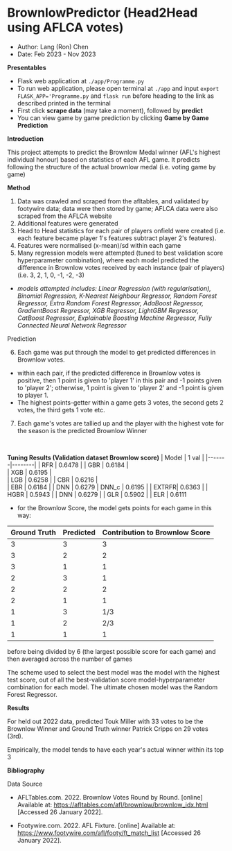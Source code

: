 # BrownlowPredictor (Head2Head using AFLCA votes)
- Author: Lang (Ron) Chen
- Date: Feb 2023 - Nov 2023


**Presentables**
- Flask web application at `./app/Programme.py`
- To run web application, please open terminal at `./app` and input `export FLASK_APP='Programme.py` and `flask run` before heading to the link as described printed in the terminal
- First click **scrape data** (may take a moment), followed by **predict**
- You can view game by game prediction by clicking **Game by Game Prediction**

**Introduction**

This project attempts to predict the Brownlow Medal winner (AFL's highest individual honour) based on statistics of each AFL game.
It predicts following the structure of the actual brownlow medal (i.e. voting game by game)

**Method**
1. Data was crawled and scraped from the afltables, and validated by footywire data; data were then stored by game; AFLCA data were also scraped from the AFLCA website
2. Additional features were generated
3. Head to Head statistics for each pair of players onfield were created (i.e. each feature became player 1's features subtract player 2's features).
4. Features were normalised (x-mean)/sd within each game
5. Many regression models were attempted (tuned to best validation score hyperparameter combination), where each model predicted the difference in Brownlow votes received by each instance (pair of players) (i.e. 3, 2, 1, 0, -1, -2, -3)

-  *models attempted includes: Linear Regression (with regularisation), Binomial Regression, K-Nearest Neighbour Regressor, Random Forest Regressor, Extra Random Forest Regressor, AdaBoost Regressor, GradientBoost Regressor, XGB Regressor, LightGBM Regressor, CatBoost Regressor, Explainable Boosting Machine Regressor, Fully Connected Neural Network Regressor* 

Prediction

6. Each game was put through the model to get predicted differences in Brownlow votes.
- within each pair, if the predicted difference in Brownlow votes is positive, then 1 point is given to 'player 1' in this pair and -1 points given to 'player 2'; otherwise, 1 point is given to 'player 2' and -1 point is given to player 1.
- The highest points-getter within a game gets 3 votes, the second gets 2 votes, the third gets 1 vote etc.
7. Each game's votes are tallied up and the player with the highest vote for the season is the predicted Brownlow Winner
<br>

**Tuning Results (Validation dataset Brownlow score)**
| Model | 1 val  | 
|-------|--------|
| RFR   | 0.6478 | 
| GBR   | 0.6184 |  
| XGB   | 0.6195 |  
| LGB   | 0.6258 | 
| CBR   | 0.6216 |  
| EBR   | 0.6184 |
| DNN   | 0.6279
| DNN_c | 0.6195 | 
| EXTRFR| 0.6363 | 
| HGBR  | 0.5943 | 
| DNN   | 0.6279 |
| GLR   | 0.5902 |
| ELR   | 0.6111

* for the Brownlow Score, the model gets points for each game in this way:

| Ground Truth | Predicted | Contribution to Brownlow Score |
|-------|--------| --------- |
| 3 | 3 | 3 |
| 3 | 2 | 2 |
| 3 | 1 | 1 |
| 2 | 3 | 1 |
| 2 | 2 | 2 |
| 2 | 1 | 1 |
| 1 | 3 | 1/3 |
| 1 | 2 | 2/3 |
| 1 | 1 | 1 |

before being divided by 6 (the largest possible score for each game) and then averaged across the number of games

The scheme used to select the best model was the model with the highest test score, out of all the best-validation score model-hyperparameter combination for each model. The ultimate chosen model was the Random Forest Regressor.

**Results**

For held out 2022 data, predicted Touk Miller with 33 votes to be the Brownlow Winner and Ground Truth winner Patrick Cripps on 29 votes (3rd). 

Empirically, the model tends to have each year's actual winner within its top 3


**Bibliography**

Data Source

- AFLTables.com. 2022. Brownlow Votes Round by Round. [online] Available at: <https://afltables.com/afl/brownlow/brownlow_idx.html> [Accessed 26 January 2022].

- Footywire.com. 2022. AFL Fixture. [online] Available at: <https://www.footywire.com/afl/footy/ft_match_list> [Accessed 26 January 2022].
